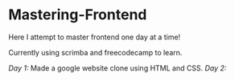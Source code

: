 # Mastering-Frontend
Here I attempt to master frontend one day at a time!

Currently using scrimba and freecodecamp to learn.

*Day 1:* Made a google website clone using HTML and CSS.
*Day 2:*
